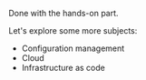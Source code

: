 Done with the hands-on part.

Let's explore some more subjects:
- Configuration management
- Cloud
- Infrastructure as code